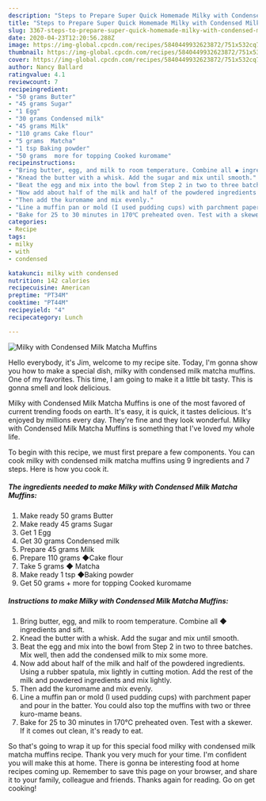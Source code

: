 ```yaml
---
description: "Steps to Prepare Super Quick Homemade Milky with Condensed Milk Matcha Muffins"
title: "Steps to Prepare Super Quick Homemade Milky with Condensed Milk Matcha Muffins"
slug: 3367-steps-to-prepare-super-quick-homemade-milky-with-condensed-milk-matcha-muffins
date: 2020-04-23T12:20:56.288Z
image: https://img-global.cpcdn.com/recipes/5840449932623872/751x532cq70/milky-with-condensed-milk-matcha-muffins-recipe-main-photo.jpg
thumbnail: https://img-global.cpcdn.com/recipes/5840449932623872/751x532cq70/milky-with-condensed-milk-matcha-muffins-recipe-main-photo.jpg
cover: https://img-global.cpcdn.com/recipes/5840449932623872/751x532cq70/milky-with-condensed-milk-matcha-muffins-recipe-main-photo.jpg
author: Nancy Ballard
ratingvalue: 4.1
reviewcount: 7
recipeingredient:
- "50 grams Butter"
- "45 grams Sugar"
- "1 Egg"
- "30 grams Condensed milk"
- "45 grams Milk"
- "110 grams Cake flour"
- "5 grams  Matcha"
- "1 tsp Baking powder"
- "50 grams  more for topping Cooked kuromame"
recipeinstructions:
- "Bring butter, egg, and milk to room temperature. Combine all ◆ ingredients and sift."
- "Knead the butter with a whisk. Add the sugar and mix until smooth."
- "Beat the egg and mix into the bowl from Step 2 in two to three batches. Mix well, then add the condensed milk to mix some more."
- "Now add about half of the milk and half of the powdered ingredients. Using a rubber spatula, mix lightly in cutting motion. Add the rest of the milk and powdered ingredients and mix lightly."
- "Then add the kuromame and mix evenly."
- "Line a muffin pan or mold (I used pudding cups) with parchment paper and pour in the batter. You could also top the muffins with two or three kuro-mame beans."
- "Bake for 25 to 30 minutes in 170℃ preheated oven. Test with a skewer. If it comes out clean, it&#39;s ready to eat."
categories:
- Recipe
tags:
- milky
- with
- condensed

katakunci: milky with condensed 
nutrition: 142 calories
recipecuisine: American
preptime: "PT34M"
cooktime: "PT44M"
recipeyield: "4"
recipecategory: Lunch

---
```



![Milky with Condensed Milk Matcha Muffins](https://img-global.cpcdn.com/recipes/5840449932623872/751x532cq70/milky-with-condensed-milk-matcha-muffins-recipe-main-photo.jpg)

Hello everybody, it's Jim, welcome to my recipe site. Today, I'm gonna show you how to make a special dish, milky with condensed milk matcha muffins. One of my favorites. This time, I am going to make it a little bit tasty. This is gonna smell and look delicious.

Milky with Condensed Milk Matcha Muffins is one of the most favored of current trending foods on earth. It's easy, it is quick, it tastes delicious. It's enjoyed by millions every day. They're fine and they look wonderful. Milky with Condensed Milk Matcha Muffins is something that I've loved my whole life.




To begin with this recipe, we must first prepare a few components. You can cook milky with condensed milk matcha muffins using 9 ingredients and 7 steps. Here is how you cook it.

<!--inarticleads1-->

##### The ingredients needed to make Milky with Condensed Milk Matcha Muffins:

1. Make ready 50 grams Butter
1. Make ready 45 grams Sugar
1. Get 1 Egg
1. Get 30 grams Condensed milk
1. Prepare 45 grams Milk
1. Prepare 110 grams ◆Cake flour
1. Take 5 grams ◆ Matcha
1. Make ready 1 tsp ◆Baking powder
1. Get 50 grams + more for topping Cooked kuromame




<!--inarticleads2-->

##### Instructions to make Milky with Condensed Milk Matcha Muffins:

1. Bring butter, egg, and milk to room temperature. Combine all ◆ ingredients and sift.
1. Knead the butter with a whisk. Add the sugar and mix until smooth.
1. Beat the egg and mix into the bowl from Step 2 in two to three batches. Mix well, then add the condensed milk to mix some more.
1. Now add about half of the milk and half of the powdered ingredients. Using a rubber spatula, mix lightly in cutting motion. Add the rest of the milk and powdered ingredients and mix lightly.
1. Then add the kuromame and mix evenly.
1. Line a muffin pan or mold (I used pudding cups) with parchment paper and pour in the batter. You could also top the muffins with two or three kuro-mame beans.
1. Bake for 25 to 30 minutes in 170℃ preheated oven. Test with a skewer. If it comes out clean, it&#39;s ready to eat.




So that's going to wrap it up for this special food milky with condensed milk matcha muffins recipe. Thank you very much for your time. I'm confident you will make this at home. There is gonna be interesting food at home recipes coming up. Remember to save this page on your browser, and share it to your family, colleague and friends. Thanks again for reading. Go on get cooking!

